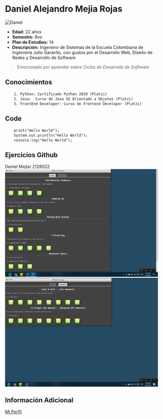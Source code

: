 # Daniel Alejandro Mejia Rojas
![Daniel](https://campusvirtual.escuelaing.edu.co/moodle/pluginfile.php/35262/user/icon/enlightlite/f1?rev=303342)

 - **Edad:** 22 años
 - **Semestre:** 8vo
 - **Plan de Estudios:** 14
 - **Descripción:** Ingeniero de Sistemas de la Escuela Colombiana de Ingenieria Julio Garavito, con gustos 		  por el Desarrollo Web, Diseño de Redes y Desarrollo de Software

> Emocionado por aprender sobre *Ciclos de Desarrollo de Software*


## Conocimientos
		1. Python: Certificado Python 2019 (Platzi)
		2. Java:  Curso de Java SE Orientado a Objetos (Platzi)
		3. FrontEnd Developer: Curso de Frontend Developer (Platzi)
## Code
```
	print("Hello World");
	System.out.println("Hello World");
	console.log("Hello World");
```

## Ejercicios Github

Daniel Mejia/ 2128022
![gitLocal](https://github.com/Desarik98/Lab1-CVDS/blob/Main/Lab1/Assets/gitLocal.png)
![gitRemote](https://github.com/Desarik98/Lab1-CVDS/blob/Main/Lab1/Assets/gitRemote.png)

## Información Adicional
  
  [Mi Perfil](campusvirtual.escuelaing.edu.co/moodle/user/profile.php?id=10864)


